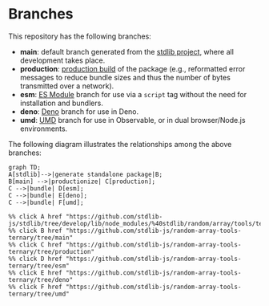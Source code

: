 <!--

@license Apache-2.0

Copyright (c) 2022 The Stdlib Authors.

Licensed under the Apache License, Version 2.0 (the "License");
you may not use this file except in compliance with the License.
You may obtain a copy of the License at

    http://www.apache.org/licenses/LICENSE-2.0

Unless required by applicable law or agreed to in writing, software
distributed under the License is distributed on an "AS IS" BASIS,
WITHOUT WARRANTIES OR CONDITIONS OF ANY KIND, either express or implied.
See the License for the specific language governing permissions and
limitations under the License.

-->

# Branches

This repository has the following branches:

-   **main**: default branch generated from the [stdlib project][stdlib-url], where all development takes place.
-   **production**: [production build][production-url] of the package (e.g., reformatted error messages to reduce bundle sizes and thus the number of bytes transmitted over a network).
-   **esm**: [ES Module][esm-url] branch for use via a `script` tag without the need for installation and bundlers.
-   **deno**: [Deno][deno-url] branch for use in Deno.
-   **umd**: [UMD][umd-url] branch for use in Observable, or in dual browser/Node.js environments.

The following diagram illustrates the relationships among the above branches:

```mermaid
graph TD;
A[stdlib]-->|generate standalone package|B;
B[main] -->|productionize| C[production];
C -->|bundle| D[esm];
C -->|bundle| E[deno];
C -->|bundle| F[umd];

%% click A href "https://github.com/stdlib-js/stdlib/tree/develop/lib/node_modules/%40stdlib/random/array/tools/ternary"
%% click B href "https://github.com/stdlib-js/random-array-tools-ternary/tree/main"
%% click C href "https://github.com/stdlib-js/random-array-tools-ternary/tree/production"
%% click D href "https://github.com/stdlib-js/random-array-tools-ternary/tree/esm"
%% click E href "https://github.com/stdlib-js/random-array-tools-ternary/tree/deno"
%% click F href "https://github.com/stdlib-js/random-array-tools-ternary/tree/umd"
```

[stdlib-url]: https://github.com/stdlib-js/stdlib/tree/develop/lib/node_modules/%40stdlib/random/array/tools/ternary
[production-url]: https://github.com/stdlib-js/random-array-tools-ternary/tree/production
[deno-url]: https://github.com/stdlib-js/random-array-tools-ternary/tree/deno
[umd-url]: https://github.com/stdlib-js/random-array-tools-ternary/tree/umd
[esm-url]: https://github.com/stdlib-js/random-array-tools-ternary/tree/esm